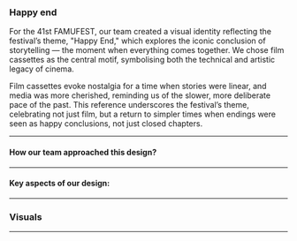 ### Happy end

For the 41st FAMUFEST, our team created a visual identity reflecting the festival’s theme, "Happy End," which explores the iconic conclusion of storytelling — the moment when everything comes together. We chose film cassettes as the central motif, symbolising both the technical and artistic legacy of cinema.

Film cassettes evoke nostalgia for a time when stories were linear, and media was more cherished, reminding us of the slower, more deliberate pace of the past. This reference underscores the festival’s theme, celebrating not just film, but a return to simpler times when endings were seen as happy conclusions, not just closed chapters.

---

#### How our team approached this design? 

---

#### Key aspects of our design: 

---

### Visuals

---
